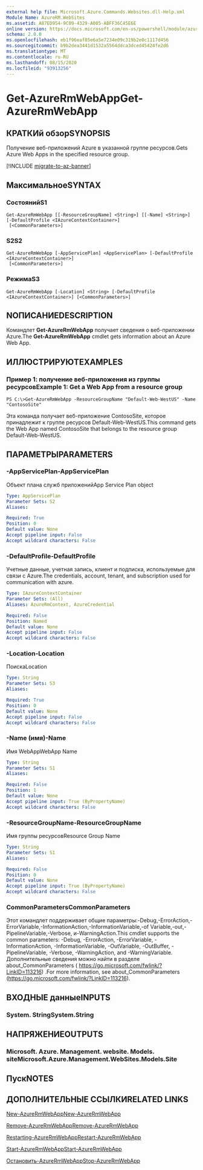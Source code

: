 ```yaml
---
external help file: Microsoft.Azure.Commands.Websites.dll-Help.xml
Module Name: AzureRM.WebSites
ms.assetid: A87ED954-9C09-4329-A005-ABFF36C45E6E
online version: https://docs.microsoft.com/en-us/powershell/module/azurerm.websites/get-azurermwebapp
schema: 2.0.0
ms.openlocfilehash: eb1f96eaf85e6a5e7234e09c319b2e0c1117d456
ms.sourcegitcommit: b9b2dea3441d1532a5564ddca3dced45424fe2d6
ms.translationtype: MT
ms.contentlocale: ru-RU
ms.lasthandoff: 08/15/2020
ms.locfileid: "93913256"
---
```

# <span data-ttu-id="0f064-101">Get-AzureRmWebApp</span><span class="sxs-lookup"><span data-stu-id="0f064-101">Get-AzureRmWebApp</span></span>

## <span data-ttu-id="0f064-102">КРАТКИй обзор</span><span class="sxs-lookup"><span data-stu-id="0f064-102">SYNOPSIS</span></span>
<span data-ttu-id="0f064-103">Получение веб-приложений Azure в указанной группе ресурсов.</span><span class="sxs-lookup"><span data-stu-id="0f064-103">Gets Azure Web Apps in the specified resource group.</span></span>

[!INCLUDE [migrate-to-az-banner](../../includes/migrate-to-az-banner.md)]

## <span data-ttu-id="0f064-104">Максимальное</span><span class="sxs-lookup"><span data-stu-id="0f064-104">SYNTAX</span></span>

### <span data-ttu-id="0f064-105">Состояний</span><span class="sxs-lookup"><span data-stu-id="0f064-105">S1</span></span>
```
Get-AzureRmWebApp [[-ResourceGroupName] <String>] [[-Name] <String>] [-DefaultProfile <IAzureContextContainer>]
 [<CommonParameters>]
```

### <span data-ttu-id="0f064-106">S2</span><span class="sxs-lookup"><span data-stu-id="0f064-106">S2</span></span>
```
Get-AzureRmWebApp [-AppServicePlan] <AppServicePlan> [-DefaultProfile <IAzureContextContainer>]
 [<CommonParameters>]
```

### <span data-ttu-id="0f064-107">Режима</span><span class="sxs-lookup"><span data-stu-id="0f064-107">S3</span></span>
```
Get-AzureRmWebApp [-Location] <String> [-DefaultProfile <IAzureContextContainer>] [<CommonParameters>]
```

## <span data-ttu-id="0f064-108">NОПИСАНИЕ</span><span class="sxs-lookup"><span data-stu-id="0f064-108">DESCRIPTION</span></span>
<span data-ttu-id="0f064-109">Командлет **Get-AzureRmWebApp** получает сведения о веб-приложении Azure.</span><span class="sxs-lookup"><span data-stu-id="0f064-109">The **Get-AzureRmWebApp** cmdlet gets information about an Azure Web App.</span></span>

## <span data-ttu-id="0f064-110">ИЛЛЮСТРИРУЮТ</span><span class="sxs-lookup"><span data-stu-id="0f064-110">EXAMPLES</span></span>

### <span data-ttu-id="0f064-111">Пример 1: получение веб-приложения из группы ресурсов</span><span class="sxs-lookup"><span data-stu-id="0f064-111">Example 1: Get a Web App from a resource group</span></span>
```
PS C:\>Get-AzureRmWebApp -ResourceGroupName "Default-Web-WestUS" -Name "ContosoSite"
```

<span data-ttu-id="0f064-112">Эта команда получает веб-приложение ContosoSite, которое принадлежит к группе ресурсов Default-Web-WestUS.</span><span class="sxs-lookup"><span data-stu-id="0f064-112">This command gets the Web App named ContosoSite that belongs to the resource group Default-Web-WestUS.</span></span>

## <span data-ttu-id="0f064-113">ПАРАМЕТРЫ</span><span class="sxs-lookup"><span data-stu-id="0f064-113">PARAMETERS</span></span>

### <span data-ttu-id="0f064-114">-AppServicePlan</span><span class="sxs-lookup"><span data-stu-id="0f064-114">-AppServicePlan</span></span>
<span data-ttu-id="0f064-115">Объект плана служб приложений</span><span class="sxs-lookup"><span data-stu-id="0f064-115">App Service Plan object</span></span>

```yaml
Type: AppServicePlan
Parameter Sets: S2
Aliases: 

Required: True
Position: 0
Default value: None
Accept pipeline input: False
Accept wildcard characters: False
```

### <span data-ttu-id="0f064-116">-DefaultProfile</span><span class="sxs-lookup"><span data-stu-id="0f064-116">-DefaultProfile</span></span>
<span data-ttu-id="0f064-117">Учетные данные, учетная запись, клиент и подписка, используемые для связи с Azure.</span><span class="sxs-lookup"><span data-stu-id="0f064-117">The credentials, account, tenant, and subscription used for communication with azure.</span></span>

```yaml
Type: IAzureContextContainer
Parameter Sets: (All)
Aliases: AzureRmContext, AzureCredential

Required: False
Position: Named
Default value: None
Accept pipeline input: False
Accept wildcard characters: False
```

### <span data-ttu-id="0f064-118">-Location</span><span class="sxs-lookup"><span data-stu-id="0f064-118">-Location</span></span>
<span data-ttu-id="0f064-119">Поиска</span><span class="sxs-lookup"><span data-stu-id="0f064-119">Location</span></span>

```yaml
Type: String
Parameter Sets: S3
Aliases: 

Required: True
Position: 0
Default value: None
Accept pipeline input: False
Accept wildcard characters: False
```

### <span data-ttu-id="0f064-120">-Name (имя)</span><span class="sxs-lookup"><span data-stu-id="0f064-120">-Name</span></span>
<span data-ttu-id="0f064-121">Имя WebApp</span><span class="sxs-lookup"><span data-stu-id="0f064-121">WebApp Name</span></span>

```yaml
Type: String
Parameter Sets: S1
Aliases: 

Required: False
Position: 1
Default value: None
Accept pipeline input: True (ByPropertyName)
Accept wildcard characters: False
```

### <span data-ttu-id="0f064-122">-ResourceGroupName</span><span class="sxs-lookup"><span data-stu-id="0f064-122">-ResourceGroupName</span></span>
<span data-ttu-id="0f064-123">Имя группы ресурсов</span><span class="sxs-lookup"><span data-stu-id="0f064-123">Resource Group Name</span></span>

```yaml
Type: String
Parameter Sets: S1
Aliases: 

Required: False
Position: 0
Default value: None
Accept pipeline input: True (ByPropertyName)
Accept wildcard characters: False
```

### <span data-ttu-id="0f064-124">CommonParameters</span><span class="sxs-lookup"><span data-stu-id="0f064-124">CommonParameters</span></span>
<span data-ttu-id="0f064-125">Этот командлет поддерживает общие параметры:-Debug,-ErrorAction,-ErrorVariable,-InformationAction,-InformationVariable,-of Variable,-out,-PipelineVariable,-Verbose, и-WarningAction.</span><span class="sxs-lookup"><span data-stu-id="0f064-125">This cmdlet supports the common parameters: -Debug, -ErrorAction, -ErrorVariable, -InformationAction, -InformationVariable, -OutVariable, -OutBuffer, -PipelineVariable, -Verbose, -WarningAction, and -WarningVariable.</span></span> <span data-ttu-id="0f064-126">Дополнительные сведения можно найти в разделе about_CommonParameters ( https://go.microsoft.com/fwlink/?LinkID=113216) .</span><span class="sxs-lookup"><span data-stu-id="0f064-126">For more information, see about_CommonParameters (https://go.microsoft.com/fwlink/?LinkID=113216).</span></span>

## <span data-ttu-id="0f064-127">ВХОДНЫЕ данные</span><span class="sxs-lookup"><span data-stu-id="0f064-127">INPUTS</span></span>

### <span data-ttu-id="0f064-128">System. String</span><span class="sxs-lookup"><span data-stu-id="0f064-128">System.String</span></span>

## <span data-ttu-id="0f064-129">НАПРЯЖЕНИЕ</span><span class="sxs-lookup"><span data-stu-id="0f064-129">OUTPUTS</span></span>

### <span data-ttu-id="0f064-130">Microsoft. Azure. Management. website. Models. site</span><span class="sxs-lookup"><span data-stu-id="0f064-130">Microsoft.Azure.Management.WebSites.Models.Site</span></span>

## <span data-ttu-id="0f064-131">Пуск</span><span class="sxs-lookup"><span data-stu-id="0f064-131">NOTES</span></span>

## <span data-ttu-id="0f064-132">ДОПОЛНИТЕЛЬНЫЕ ССЫЛКИ</span><span class="sxs-lookup"><span data-stu-id="0f064-132">RELATED LINKS</span></span>

[<span data-ttu-id="0f064-133">New-AzureRmWebApp</span><span class="sxs-lookup"><span data-stu-id="0f064-133">New-AzureRmWebApp</span></span>](./New-AzureRmWebApp.md)

[<span data-ttu-id="0f064-134">Remove-AzureRmWebApp</span><span class="sxs-lookup"><span data-stu-id="0f064-134">Remove-AzureRmWebApp</span></span>](./Remove-AzureRmWebApp.md)

[<span data-ttu-id="0f064-135">Restarting-AzureRmWebApp</span><span class="sxs-lookup"><span data-stu-id="0f064-135">Restart-AzureRmWebApp</span></span>](./Restart-AzureRmWebApp.md)

[<span data-ttu-id="0f064-136">Start-AzureRmWebApp</span><span class="sxs-lookup"><span data-stu-id="0f064-136">Start-AzureRmWebApp</span></span>](./Start-AzureRmWebApp.md)

[<span data-ttu-id="0f064-137">Остановить-AzureRmWebApp</span><span class="sxs-lookup"><span data-stu-id="0f064-137">Stop-AzureRmWebApp</span></span>](./Stop-AzureRmWebApp.md)


